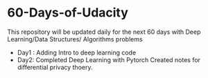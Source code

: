 # 60-Days-of-Udacity
This repository will be updated daily for the next 60 days with Deep Learning/Data Structures/ Algorithms problems

- Day1 : Adding Intro to deep learning code
- Day2: Completed Deep Learning with Pytorch
      Created notes for differential privacy thoery.

